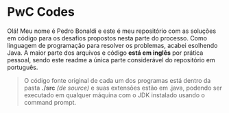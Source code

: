# PwC Codes
 Olá! Meu nome é Pedro Bonaldi e este é meu repositório com as soluções em código para os desafios propostos nesta parte do processo. Como linguagem de programação para resolver os problemas, acabei esolhendo Java. A maior parte dos arquivos e código **está em inglês** por prática pessoal, sendo este readme a única parte considerável do repositório em português.
 > O código fonte original de cada um dos programas está dentro da pasta **./src** *(de source)* e suas extensões estão em .java, podendo ser executado em qualquer máquina com o JDK instalado usando o command prompt.
